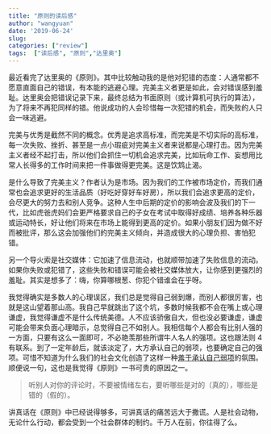 ```yaml
---
title: "原则的读后感"
author: "wangyuan"
date: '2019-06-24'
slug: 
categories: ["review"]
tags:  ["读后感", "原则","达里奥"]
---
```

最近看完了达里奥的《原则》。其中比较触动我的是他对犯错的态度：人通常都不愿意直面自己的错误，有本能的逃避心理。完美主义者更是如此，会对错误感到羞耻。达里奥会把错误记录下来，最终总结为书面原则（或计算机可执行的算法），为了将来不再犯同样的错。他说成功的人会珍惜每一次犯错的机会，而失败的人只会一味逃避。

完美与优秀是截然不同的概念。优秀是追求高标准，而完美是不切实际的高标准，每一次失败、挫折、甚至是一点小瑕疵对完美主义者来说都是心理打击。因为完美主义者经不起打击，所以他们会抓住一切机会追求完美，比如玩命工作、妄想用比常人长得多的工作时间来把一件事做得更完美。这是饮鸩止渴。

是什么导致了完美主义？作者认为是市场。因为我们的工作被市场定价，而我们通常也会追求更好的生活品质（好吃好穿好车好房），所以我们会追求更高的定价，会尽更大的努力去和别人竞争。这种人生中后期的定价的影响会波及我们的下一代，比如虎爸虎妈们会更严格要求自己的子女在考试中取得好成绩、培养各种乐器或运动特长，好让他们将来在市场上能得到更高的定价。如果小朋友们因为做不好而被批评，那么这会加强他们的完美主义倾向，并造成很大的心理负担、害怕犯错。

另一个导火索是社交媒体：它加速了信息流动，也就顺带加速了失败信息的流动。如果你失败或犯错了，这些失败和错误可能会被社交媒体放大，让你感到更强烈的羞耻。其实是想多了：嗨，你算哪根葱、你犯个错谁会在乎呀。

我觉得确实是多数人的心理误区，我们总是觉得自己弱到爆，而别人都很厉害，也就是这山望着那山高。我自己早就跳出了这个坑，多数时候我都不会在嘴上或心理谦虚，我觉得谦虚不是什么传统美德。人不应该骄傲自大，但也没必要谦虚，谦虚可能会带来负面心理暗示，总觉得自己不如别人。我相信每个人都会有比别人强的一方面，只要有这么一面即可，不必艳羡那些所谓牛人名人的强项。这也跟法则 4 有联系。到了一定年龄后，就该淡定了，大方承认自己的弱项，也要确定自己的强项。可惜不知道为什么我们的社会文化创造了这样一种[羞于承认自己弱项](http://thestudyofthehousehold.com/2018/03/29/2018-03-29-don-t-hide-your-scientific-weaknesses/)的氛围。顺便说一句，这也是我觉得《原则》一书可贵的原因之一。

> 听别人对你的评论时，不要被情绪左右，要听哪些是对的（真的），哪些是错的（假的）。

讲真话在《原则》中已经说得够多，可讲真话的痛苦远大于撒谎。人是社会动物，无论什么行动，都会受到一个社会群体的制约。千万人在前，你往得了么。
